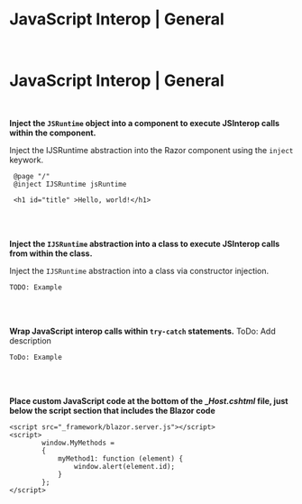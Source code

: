 # JavaScript Interop | General
<br>

# JavaScript Interop | General
<br>

**Inject the `JSRuntime` object into a component to execute JSInterop calls within the component.**

Inject the IJSRuntime abstraction into the Razor component using the `inject` keywork.

```
 @page "/"
 @inject IJSRuntime jsRuntime

 <h1 id="title" >Hello, world!</h1>
```
<br><br>


**Inject the `IJSRuntime` abstraction into a class to execute JSInterop calls from within the class.**

Inject the `IJSRuntime` abstraction into a class via constructor injection.

```
TODO: Example
```
<br><br>


**Wrap JavaScript interop calls within `try-catch` statements.**
ToDo: Add description

```
ToDo: Example
```
<br><br>

**Place custom JavaScript code at the bottom of the __Host.cshtml_ file, just below the script section that includes the Blazor code**

```
<script src="_framework/blazor.server.js"></script>
<script>
        window.MyMethods =
        {
            myMethod1: function (element) {
                window.alert(element.id);
            }
        };
</script>
```

<br/><br/>